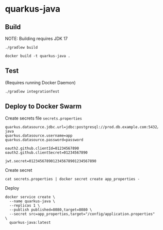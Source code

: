 # quarkus-java

## Build

NOTE: Building requires JDK 17
     
```shell
./gradlew build

docker build -t quarkus-java .
```

## Test

(Requires running Docker Daemon)
```shell
./gradlew integrationTest
```

## Deploy to Docker Swarm

Create secrets file `secrets.properties`
```properties
quarkus.datasource.jdbc.url=jdbc:postgresql://prod.db.example.com:5432/quarkus-java
quarkus.datasource.username=app
quarkus.datasource.password=password

oauth2.github.clientId=01234567890
oauth2.github.clientSecret=01234567890

jwt.secret=0123456789012345678901234567890
```

Create secret
```shell
cat secrets.properties | docker secret create app_properties -
```

Deploy
```shell
docker service create \
  --name quarkus-java \
  --replicas 1 \
  --publish published=8080,target=8080 \
  --secret src=app_properties,target="/config/application.properties" \
  quarkus-java:latest
```
